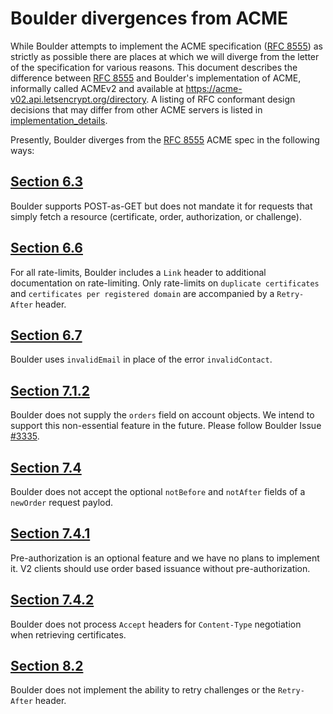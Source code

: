 # Boulder divergences from ACME

While Boulder attempts to implement the ACME specification ([RFC 8555]) as strictly as possible there are places at which we will diverge from the letter of the specification for various reasons. This document describes the difference between [RFC 8555] and Boulder's implementation of ACME, informally called ACMEv2 and available at https://acme-v02.api.letsencrypt.org/directory. A listing of RFC conformant design decisions that may differ from other ACME servers is listed in [implementation_details](https://github.com/letsencrypt/boulder/blob/main/docs/acme-implementation_details.md).

Presently, Boulder diverges from the [RFC 8555] ACME spec in the following ways:

## [Section 6.3](https://tools.ietf.org/html/rfc8555#section-6.3)

Boulder supports POST-as-GET but does not mandate it for requests
that simply fetch a resource (certificate, order, authorization, or challenge).

## [Section 6.6](https://tools.ietf.org/html/rfc8555#section-6.6)

For all rate-limits, Boulder includes a `Link` header to additional documentation on rate-limiting. Only rate-limits on `duplicate certificates` and `certificates per registered domain` are accompanied by a `Retry-After` header.

## [Section 6.7](https://tools.ietf.org/html/rfc8555#section-6.7)

Boulder uses `invalidEmail` in place of the error `invalidContact`.

## [Section 7.1.2](https://tools.ietf.org/html/rfc8555#section-7.1.2)

Boulder does not supply the `orders` field on account objects. We intend to
support this non-essential feature in the future. Please follow Boulder Issue
[#3335](https://github.com/letsencrypt/boulder/issues/3335).

## [Section 7.4](https://tools.ietf.org/html/rfc8555#section-7.4)

Boulder does not accept the optional `notBefore` and `notAfter` fields of a
`newOrder` request paylod.

## [Section 7.4.1](https://tools.ietf.org/html/rfc8555#section-7.4.1)

Pre-authorization is an optional feature and we have no plans to implement it.
V2 clients should use order based issuance without pre-authorization.

## [Section 7.4.2](https://tools.ietf.org/html/rfc8555#section-7.4.2)

Boulder does not process `Accept` headers for `Content-Type` negotiation when retrieving certificates.

## [Section 8.2](https://tools.ietf.org/html/rfc8555#section-8.2)

Boulder does not implement the ability to retry challenges or the `Retry-After` header.

[RFC 8555]: https://tools.ietf.org/html/rfc8555
